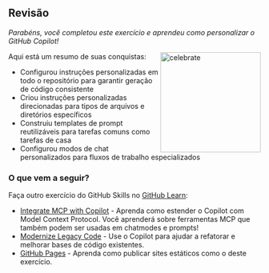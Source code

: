 ## Revisão

_Parabéns, você completou este exercício e aprendeu como personalizar o GitHub Copilot!_

<img src="https://octodex.github.com/images/jetpacktocat.png" alt="celebrate" width=200 align=right>

Aqui está um resumo de suas conquistas:

- Configurou instruções personalizadas em todo o repositório para garantir geração de código consistente
- Criou instruções personalizadas direcionadas para tipos de arquivos e diretórios específicos
- Construiu templates de prompt reutilizáveis para tarefas comuns como tarefas de casa
- Configurou modos de chat personalizados para fluxos de trabalho especializados

### O que vem a seguir?

Faça outro exercício do GitHub Skills no [GitHub Learn](https://learn.github.com/skills):

- [Integrate MCP with Copilot](https://github.com/skills/integrate-mcp-with-copilot) - Aprenda como estender o Copilot com Model Context Protocol. Você aprenderá sobre ferramentas MCP que também podem ser usadas em chatmodes e prompts!
- [Modernize Legacy Code](https://github.com/skills/modernize-your-legacy-code-with-github-copilot) - Use o Copilot para ajudar a refatorar e melhorar bases de código existentes.
- [GitHub Pages](https://github.com/skills-dev/github-pages) - Aprenda como publicar sites estáticos como o deste exercício.
